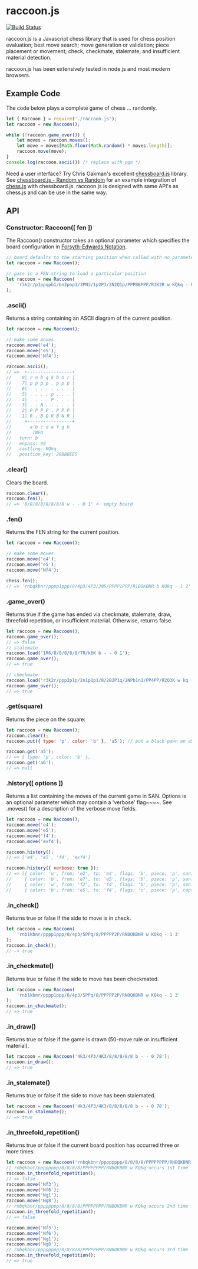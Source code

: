 # raccoon.js

[![Build Status](https://travis-ci.org/medegw01/raccoon.js.svg?branch=master)](https://travis-ci.org/medegw01/raccoon.js)

raccoon.js is a Javascript chess library that is used for chess position evaluation; best move search; move generation 
or validation; piece placement or movement; check, checkmate, stalemate, and insufficient material detection. 

raccoon.js has been extensively tested in node.js and most modern browsers.

## Example Code

The code below plays a complete game of chess ... randomly.

```js
let { Raccoon } = require('./raccoon.js');
let raccoon = new Raccoon();

while (!raccoon.game_over()) {
    let moves = raccoon.moves();
    let move = moves[Math.floor(Math.random() * moves.length)];
    raccoon.move(move);
}
console.log(raccoon.ascii()) /* replace with pgn */
```

Need a user interface? Try Chris Oakman's excellent
[chessboard.js](http://chessboardjs.com) library. See
[chessboard.js - Random vs Random](http://chessboardjs.com/examples#5002) for
an example integration of [chess.js](https://github.com/jhlywa/chess.js) with chessboard.js. raccoon.js is designed with same
API's as chess.js and can be use  in the same way.

## API

### Constructor: Raccoon([ fen ])

The Raccoon() constructor takes an optional parameter which specifies the board configuration
in [Forsyth-Edwards Notation](http://en.wikipedia.org/wiki/Forsyth%E2%80%93Edwards_Notation).

```js
// board defaults to the starting position when called with no parameters
let raccoon = new Raccoon();

// pass in a FEN string to load a particular position
let raccoon = new Raccoon(
    'r3k2r/p1ppqpb1/bn2pnp1/3PN3/1p2P3/2N2Q1p/PPPBBPPP/R3K2R w KQkq - 0 1'
);
```

### .ascii()

Returns a string containing an ASCII diagram of the current position.

```js
let raccoon = new Raccoon();

// make some moves
raccoon.move('e4');
raccoon.move('e5');
raccoon.move('Nf4');

raccoon.ascii();
// =>  +-----------------+
//    8| r n b q k b n r | 
//    7| p p p p . p p p | 
//    6| . . . . . . . . | 
//    5| . . . . p . . . | 
//    4| . . . . P . . . | 
//    3| . . N . . . . . | 
//    2| P P P P . P P P | 
//    1| R . B Q K B N R | 
//     +-----------------+
//       a b c d e f g h
//        INFO         
//   turn: b
//   enpass: 99
//   castling: KQkq
//   position_key: 28BB8EE5
```

### .clear()

Clears the board.

```js
raccoon.clear();
raccoon.fen();
// => '8/8/8/8/8/8/8/8 w - - 0 1' <- empty board
```

### .fen()
Returns the FEN string for the current position.

```js
let raccoon = new Raccoon();

// make some moves
raccoon.move('e4');
raccoon.move('e5');
raccoon.move('Nf4');

chess.fen();
// => 'rnbqkbnr/pppp1ppp/8/4p3/4P3/2N5/PPPP1PPP/R1BQKBNR b KQkq - 1 2'
```

### .game_over()

Returns true if the game has ended via checkmate, stalemate, draw, threefold repetition, or insufficient material. Otherwise, returns false.

```js
let raccoon = new Raccoon();
raccoon.game_over();
// => false
// stalemate
raccoon.load('1R6/8/8/8/8/8/7R/k6K b - - 0 1');
raccoon.game_over();
// => true

// checkmate
raccoon.load('r3k2r/ppp2p1p/2n1p1p1/8/2B2P1q/2NPb1n1/PP4PP/R2Q3K w kq - 0 8')
raccoon.game_over();
// => true
```
### .get(square)

Returns the piece on the square:

```js
let raccoon = new Raccoon();
raccoon.clear();
raccoon.put({ type: 'p', color: 'b' }, 'a5'); // put a black pawn on a5

raccoon.get('a5');
// => { type: 'p', color: 'b' },
raccoon.get('a6');
// => null
```

### .history([ options ])

Returns a list containing the moves of the current game in SAN. Options is an optional
parameter which may contain a 'verbose' flag~~~~. See .moves() for a description of the
verbose move fields.

```js
let raccoon = new Raccoon();
raccoon.move('e4');
raccoon.move('e5');
raccoon.move('f4');
raccoon.move('exf4');

raccoon.history();
// => ['e4', 'e5', 'f4', 'exf4']

raccoon.history({ verbose: true });
// => [{ color: 'w', from: 'e2', to: 'e4', flags: 'b', piece: 'p', san: 'e4' },
//     { color: 'b', from: 'e7', to: 'e5', flags: 'b', piece: 'p', san: 'e5' },
//     { color: 'w', from: 'f2', to: 'f4', flags: 'b', piece: 'p', san: 'f4' },
//     { color: 'b', from: 'e5', to: 'f4', flags: 'c', piece: 'p', captured: 'p', san: 'exf4' }]
```

### .in_check()

Returns true or false if the side to move is in check.

```js
let raccoon = new Raccoon(
    'rnb1kbnr/pppp1ppp/8/4p3/5PPq/8/PPPPP2P/RNBQKBNR w KQkq - 1 3'
);
raccoon.in_check();
// -> true
```

### .in_checkmate()

Returns true or false if the side to move has been checkmated.

```js
let raccoon = new Raccoon(
    'rnb1kbnr/pppp1ppp/8/4p3/5PPq/8/PPPPP2P/RNBQKBNR w KQkq - 1 3'
);
raccoon.in_checkmate();
// => true
```

### .in_draw()

Returns true or false if the game is drawn (50-move rule or insufficient material).

```js
let raccoon = new Raccoon('4k3/4P3/4K3/8/8/8/8/8 b - - 0 78');
raccoon.in_draw();
// => true
```

### .in_stalemate()

Returns true or false if the side to move has been stalemated.

```js
let raccoon = new Raccoon('4k3/4P3/4K3/8/8/8/8/8 b - - 0 78');
raccoon.in_stalemate();
// => true
```

### .in_threefold_repetition()

Returns true or false if the current board position has occurred three or more
times.

```js
let raccoon = new Raccoon('rnbqkbnr/pppppppp/8/8/8/8/PPPPPPPP/RNBQKBNR w KQkq - 0 1');
// rnbqkbnr/pppppppp/8/8/8/8/PPPPPPPP/RNBQKBNR w KQkq occurs 1st time
raccoon.in_threefold_repetition();
// => false
raccoon.move('Nf3');
raccoon.move('Nf6');
raccoon.move('Ng1');
raccoon.move('Ng8');
// rnbqkbnr/pppppppp/8/8/8/8/PPPPPPPP/RNBQKBNR w KQkq occurs 2nd time
raccoon.in_threefold_repetition();
// => false

raccoon.move('Nf3');
raccoon.move('Nf6');
raccoon.move('Ng1');
raccoon.move('Ng8');
// rnbqkbnr/pppppppp/8/8/8/8/PPPPPPPP/RNBQKBNR w KQkq occurs 3rd time
raccoon.in_threefold_repetition();
// => true
```
